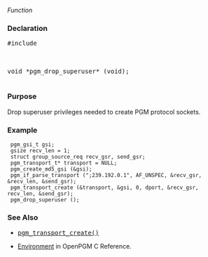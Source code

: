 _Function_
### Declaration ###
<pre>
#include <pgm/pgm.h><br>
<br>
void *pgm_drop_superuser* (void);<br>
</pre>

### Purpose ###
Drop superuser privileges needed to create PGM protocol sockets.

### Example ###
```
 pgm_gsi_t gsi;
 gsize recv_len = 1;
 struct group_source_req recv_gsr, send_gsr;
 pgm_transport_t* transport = NULL;
 pgm_create_md5_gsi (&gsi);
 pgm_if_parse_transport (";239.192.0.1", AF_UNSPEC, &recv_gsr, &recv_len, &send_gsr);
 pgm_transport_create (&transport, &gsi, 0, dport, &recv_gsr, recv_len, &send_gsr);
 pgm_drop_superuser ();
```

### See Also ###
  * <tt><a href='OpenPgmCReferencePgmTransportCreate.md'>pgm_transport_create()</a></tt><br>
<ul><li><a href='OpenPgmCReferenceEnvironment.md'>Environment</a> in OpenPGM C Reference.</li></ul>
